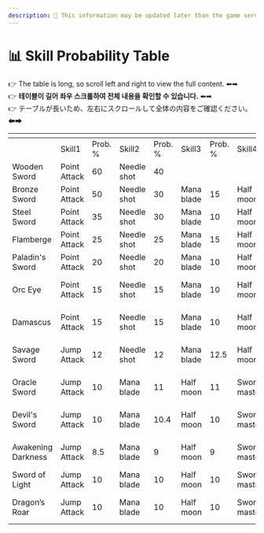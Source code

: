 ```yaml
---
description: 🛑 This information may be updated later than the game server data.
---
```


# 📊 Skill Probability Table

👉 The table is long, so scroll left and right to view the full content. ⬅➡\
👉 **테이블이 길어 좌우 스크롤하여 전체 내용을 확인할 수 있습니다.** ⬅➡\
👉 テーブルが長いため、左右にスクロールして全体の内容をご確認ください。⬅➡

<table data-full-width="true"><thead><tr><th width="134"></th><th></th><th></th><th></th><th></th><th></th><th></th><th></th><th></th><th></th><th></th><th></th><th></th><th></th><th></th><th></th><th></th><th width="103"></th><th></th><th width="101"></th><th></th><th></th><th></th><th></th><th></th><th></th><th></th><th></th><th></th><th width="103"></th><th></th><th width="102"></th><th></th><th></th><th></th><th></th><th></th></tr></thead><tbody><tr><td></td><td>Skill1</td><td>Prob. %</td><td>Skill2</td><td>Prob. %</td><td>Skill3</td><td>Prob. %</td><td>Skill4</td><td>Prob. %</td><td>Skill5</td><td>Prob. %</td><td>Skill6</td><td>Prob. %</td><td>Skill7</td><td>Prob. %</td><td>Skill8</td><td>Prob. %</td><td>Skill9</td><td>Prob. %</td><td>Skill10</td><td>Prob. %</td><td>Skill11</td><td>Prob. %</td><td>Skill12</td><td>Prob. %</td><td>Skill13</td><td>Prob. %</td><td>Skill14</td><td>Prob. %</td><td>Skill15</td><td>Prob. %</td><td>Skill16</td><td>Prob. %</td><td>Skill17</td><td>Prob. %</td><td>Skill18</td><td>Prob. %</td></tr><tr><td>Wooden Sword</td><td>Point Attack</td><td>60</td><td>Needle shot</td><td>40</td><td></td><td></td><td></td><td></td><td></td><td></td><td></td><td></td><td></td><td></td><td></td><td></td><td></td><td></td><td></td><td></td><td></td><td></td><td></td><td></td><td></td><td></td><td></td><td></td><td></td><td></td><td></td><td></td><td></td><td></td><td></td><td></td></tr><tr><td>Bronze Sword</td><td>Point Attack</td><td>50</td><td>Needle shot</td><td>30</td><td>Mana blade</td><td>15</td><td>Half moon</td><td>5</td><td></td><td></td><td></td><td></td><td></td><td></td><td></td><td></td><td></td><td></td><td></td><td></td><td></td><td></td><td></td><td></td><td></td><td></td><td></td><td></td><td></td><td></td><td></td><td></td><td></td><td></td><td></td><td></td></tr><tr><td>Steel Sword</td><td>Point Attack</td><td>35</td><td>Needle shot</td><td>30</td><td>Mana blade</td><td>10</td><td>Half moon</td><td>10</td><td>Star shot</td><td>10</td><td>Jump Attack</td><td>5</td><td></td><td></td><td></td><td></td><td></td><td></td><td></td><td></td><td></td><td></td><td></td><td></td><td></td><td></td><td></td><td></td><td></td><td></td><td></td><td></td><td></td><td></td><td></td><td></td></tr><tr><td>Flamberge</td><td>Point Attack</td><td>25</td><td>Needle shot</td><td>25</td><td>Mana blade</td><td>15</td><td>Half moon</td><td>10</td><td>Star shot</td><td>15</td><td>Canon rush</td><td>3</td><td>Dracula</td><td>2</td><td>Jump Attack</td><td>5</td><td></td><td></td><td></td><td></td><td></td><td></td><td></td><td></td><td></td><td></td><td></td><td></td><td></td><td></td><td></td><td></td><td></td><td></td><td></td><td></td></tr><tr><td>Paladin's Sword</td><td>Point Attack</td><td>20</td><td>Needle shot</td><td>20</td><td>Mana blade</td><td>10</td><td>Half moon</td><td>10</td><td>Star shot</td><td>10</td><td>Canon rush</td><td>10</td><td>Dracula</td><td>5</td><td>Burst shot</td><td>5</td><td>Berserker</td><td>3</td><td>Immortal</td><td>2</td><td>Jump Attack</td><td>5</td><td></td><td></td><td></td><td></td><td></td><td></td><td></td><td></td><td></td><td></td><td></td><td></td><td></td><td></td></tr><tr><td>Orc Eye</td><td>Point Attack</td><td>15</td><td>Needle shot</td><td>15</td><td>Mana blade</td><td>10</td><td>Half moon</td><td>10</td><td>Star shot</td><td>10</td><td>Canon rush</td><td>8</td><td>Dracula</td><td>6.5</td><td>Burst shot</td><td>5</td><td>Berserker</td><td>5</td><td>Immortal</td><td>5</td><td>Psycho</td><td>3</td><td>Three little pigs</td><td>2</td><td>Ghost</td><td>0.5</td><td>Jump Attack</td><td>5</td><td></td><td></td><td></td><td></td><td></td><td></td><td></td><td></td></tr><tr><td>Damascus</td><td>Point Attack</td><td>15</td><td>Needle shot</td><td>15</td><td>Mana blade</td><td>10</td><td>Half moon</td><td>10</td><td>Star shot</td><td>10</td><td>Canon rush</td><td>8</td><td>Dracula</td><td>7.5</td><td>Burst shot</td><td>6</td><td>Berserker</td><td>4</td><td>Immortal</td><td>3</td><td>Psycho</td><td>5</td><td>Three little pigs</td><td>2</td><td>Ghost</td><td>0.5</td><td>Jump Attack</td><td>4</td><td></td><td></td><td></td><td></td><td></td><td></td><td></td><td></td></tr><tr><td>Savage Sword</td><td>Jump Attack</td><td>12</td><td>Needle shot</td><td>12</td><td>Mana blade</td><td>12.5</td><td>Half moon</td><td>12.5</td><td>Star shot</td><td>12</td><td>Canon rush</td><td>8</td><td>Dracula</td><td>8</td><td>Burst shot</td><td>4</td><td>Berserker</td><td>4</td><td>Immortal</td><td>3</td><td>Psycho</td><td>5</td><td>Three little pigs</td><td>5</td><td>Ghost</td><td>1.5</td><td>Spirit's Call</td><td>0.5</td><td></td><td></td><td></td><td></td><td></td><td></td><td></td><td></td></tr><tr><td>Oracle Sword</td><td>Jump Attack</td><td>10</td><td>Mana blade</td><td>11</td><td>Half moon</td><td>11</td><td>Sword master</td><td>1</td><td>Star shot</td><td>10</td><td>Canon rush</td><td>8</td><td>Dracula</td><td>10</td><td>Burst shot</td><td>10</td><td>Berserker</td><td>5</td><td>Immortal</td><td>4</td><td>Psycho</td><td>8</td><td>Three little pigs</td><td>7</td><td>Ghost</td><td>4</td><td>Spirit's Call</td><td>1</td><td></td><td></td><td></td><td></td><td></td><td></td><td></td><td></td></tr><tr><td>Devil's Sword</td><td>Jump Attack</td><td>10</td><td>Mana blade</td><td>10.4</td><td>Half moon</td><td>10</td><td>Sword master</td><td>1.2</td><td>Star shot</td><td>10</td><td>Canon rush</td><td>8</td><td>Dracula</td><td>9.999</td><td>Burst shot</td><td>10</td><td>Berserker</td><td>5</td><td>Immortal</td><td>4</td><td>Psycho</td><td>8</td><td>Three little pigs</td><td>6.4</td><td>Ghost</td><td>4.4</td><td>Spirit's Call</td><td>1.5</td><td>Devil's Call</td><td>1.1</td><td>Extocium</td><td>0.001</td><td></td><td></td><td></td><td></td></tr><tr><td>Awakening Darkness</td><td>Jump Attack</td><td>8.5</td><td>Mana blade</td><td>9</td><td>Half moon</td><td>9</td><td>Sword master</td><td>1.5</td><td>Star shot</td><td>9</td><td>Canon rush</td><td>8</td><td>Dracula</td><td>9.99</td><td>Burst shot</td><td>10</td><td>Berserker</td><td>5</td><td>Immortal</td><td>5</td><td>Psycho</td><td>8</td><td>Three little pigs</td><td>6.5</td><td>Ghost</td><td>5</td><td>Spirit's Call</td><td>3</td><td>Devil's Call</td><td>2</td><td>Extocium</td><td>0.01</td><td>Blizard</td><td>0.5</td><td></td><td></td></tr><tr><td>Sword of Light</td><td>Jump Attack</td><td>10</td><td>Mana blade</td><td>10</td><td>Half moon</td><td>10</td><td>Sword master</td><td>3</td><td>Star shot</td><td>9.55</td><td>Canon rush</td><td>8</td><td>Dracula</td><td>9.4</td><td>Burst shot</td><td>10</td><td>Berserker</td><td>5</td><td>Immortal</td><td>5</td><td>Psycho</td><td>6</td><td>Ghost</td><td>4</td><td>Devil's Call</td><td>3</td><td>Spirit's Call</td><td>3</td><td>Guardian of light</td><td>3.54</td><td>Extocium</td><td>0.01</td><td>Blizard</td><td>0.5</td><td>Meteo</td><td>0.5</td></tr><tr><td>Dragon’s Roar</td><td>Jump Attack</td><td>10</td><td>Mana blade</td><td>10</td><td>Half moon</td><td>10</td><td>Sword master</td><td>3.5</td><td>Star shot</td><td>10</td><td>Canon rush</td><td>5</td><td>Dracula</td><td>10</td><td>Burst shot</td><td>10</td><td>Berserker</td><td>3</td><td>Immortal</td><td>3</td><td>Psycho</td><td>3</td><td>Three little pigs</td><td>4</td><td>Ghost</td><td>4</td><td>Spirit's Call</td><td>3</td><td>Dragon's swear</td><td>1</td><td>Extocium</td><td>0.2</td><td>Blizard</td><td>3</td><td>Meteo</td><td>4</td></tr></tbody></table>


